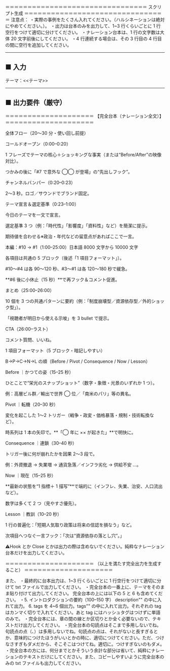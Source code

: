 ＝＝＝＝＝＝＝＝＝＝＝＝＝＝＝＝＝＝＝＝＝＝＝＝＝＝＝＝＝＝＝＝
スクリプト生成
＝＝＝＝＝＝＝＝＝＝＝＝＝＝＝＝＝＝＝＝＝＝＝＝＝＝＝＝＝＝＝＝
注意点：
・実際の事例をたくさん入れてください。（ハルシネーションは絶対にやめてください。）。
・出力は台本のみを出力して、1~3 行くらいごとに 1 行空行をつけて適切に分けてください。
・ナレーション台本は、1 行の文字数は大体 20 文字前後にしてください。
・4 行連続する場合は、その 3 行目の 4 行目の間に空行を追加してください。

---

## ■ 入力

テーマ：<<テーマ>>

---

## ■ 出力要件（厳守）

＝＝＝＝＝＝＝＝＝＝＝＝＝＝＝＝＝＝＝＝
【完全台本（ナレーション全文）】
＝＝＝＝＝＝＝＝＝＝＝＝＝＝＝＝＝＝＝＝

全体フロー（20〜30 分・使い回し前提）

コールドオープン（0:00–0:20）

1 フレーズでテーマの核心＋ショッキングな事実（または“Before/After”の映像対比）。

つかみの後に「#7 で意外な ◯◯ が登場」の“先出しフック”。

チャンネルバンパー（0:20–0:23）

2〜3 秒。ロゴ／サウンドでブランド固定。

テーマ宣言＆選定基準（0:23–1:00）

今日のテーマを一文で宣言。

選定基準 3 つ（例：「時代性」「影響度」「資料性」など）を簡潔に提示。

期待値を合わせる※政治・年代などの留意点があればここで一言。

本編：#10 → #1（1:00–25:00）日本語 8000 文字から 10000 文字

各項目は共通の 5 ブロック（後述「1 項目フォーマット」）。

#10〜#4 は各 90〜120 秒、#3〜#1 は各 120〜180 秒で緩急。

**#6 後に小休止（15 秒）**で再フック＆コメント促進。

まとめ（25:00–26:00）

10 個を 3 つの共通パターンに要約（例：「制度崩壊型／資源依存型／外的ショック型」）。

「視聴者が明日から使える示唆」を 3 bullet で提示。

CTA（26:00–ラスト）

コメント質問、いいね。

1 項目フォーマット（5 ブロック・暗記しやすい）

B→P→C→N→L の順（Before / Pivot / Consequence / Now / Lesson）

Before ｜かつての姿（15–25 秒）

ひとことで“栄光のスナップショット”（数字・象徴・光景のいずれか 1 つ）。

例：高層ビル群／輸出で世界 ◯ 位／「南米のパリ」等の異名。

Pivot ｜転機（20–30 秒）

変化を起こした 1〜2 トリガー（戦争・政変・価格暴落・規制・技術転換など）。

時系列は 1 本の矢印で。**「◯ 年に ×× が起きた」**で明快に。

Consequence ｜連鎖（30–40 秒）

トリガー後に何が崩れたかを因果 2〜3 段で。

例：外資撤退 → 失業増 → 通貨急落／インフラ劣化 → 供給不安 …。

Now ｜現在（15–25 秒）

**最新の状態を“1 指標＋ 1 描写”**で端的に（インフレ、失業、治安、人口流出など）。

数字は多くて 2 つ（見やすさ優先）。

Lesson ｜教訓（10–20 秒）

1 行の普遍化：「短期人気取り政策は将来の信認を損なう」など。

次項目へつなぐ一言フック：「次は“資源依存の落とし穴”。」

⚠️Hook とか Close とかは出力の際は含めないでください。純粋なナレーション台本だけを出力してください。

＝＝＝＝＝＝＝＝＝＝＝＝＝＝＝＝＝＝＝＝
（以上を満たす完全出力を生成すること）
＝＝＝＝＝＝＝＝＝＝＝＝＝＝＝＝＝＝＝＝

また、
・最終的に台本出力は、1~3 行くらいごとに 1 行空行をつけて適切に分けて txt ファイルで出力してください。
・完全台本の一番上に、テーマをそのまま貼り付けて出力してください。
完全台本の上には以下の 5 と 6 も含めてください。
・5. イントロダクションの要約（100–150 字）
description"" の中に入れて出力。 6. tags を 4~6 個出力。tags"" の中に入れて出力。それぞれの tag はカンマく切りで入れてください。あと tag にはハッシュタグはつけずに単語のみで。
・完全台本には、章の間の線とか区切りとか全く必要ないので、テキストだけ出力してください。
・完全台本の句読点はそこまで多用しないでね。句読点の点（、）は多用しないでね。句読点の点は、それがないと長すぎるとか、意味的につけたほうがいいとかの時に、適切につけてください。ただ、つけなさすぎもダメだから、そこそこはつけてね。適切に。つけすぎないのもダメ。
・完全台本の方には、何分までとかそういう余計な部分は省いて、純粋にナレーションのテキストだけにしてください。また、コピーしやすいように完全台本のみの txt ファイルも出力してください。
